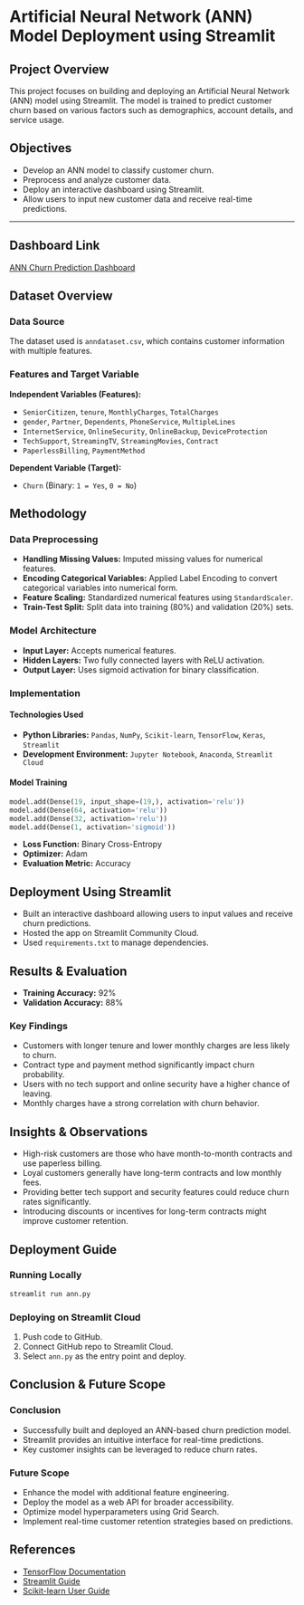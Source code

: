 # Artificial Neural Network (ANN) Model Deployment using Streamlit

## Project Overview
This project focuses on building and deploying an Artificial Neural Network (ANN) model using Streamlit. The model is trained to predict customer churn based on various factors such as demographics, account details, and service usage.

## Objectives
- Develop an ANN model to classify customer churn.
- Preprocess and analyze customer data.
- Deploy an interactive dashboard using Streamlit.
- Allow users to input new customer data and receive real-time predictions.

---
## Dashboard Link
[ANN Churn Prediction Dashboard](https://annproject-xrv9eb3ccwjrsqx4zc5tcs.streamlit.app/)

## Dataset Overview
### Data Source
The dataset used is `anndataset.csv`, which contains customer information with multiple features.

### Features and Target Variable
**Independent Variables (Features):**
- `SeniorCitizen`, `tenure`, `MonthlyCharges`, `TotalCharges`
- `gender`, `Partner`, `Dependents`, `PhoneService`, `MultipleLines`
- `InternetService`, `OnlineSecurity`, `OnlineBackup`, `DeviceProtection`
- `TechSupport`, `StreamingTV`, `StreamingMovies`, `Contract`
- `PaperlessBilling`, `PaymentMethod`

**Dependent Variable (Target):**
- `Churn` (Binary: `1 = Yes`, `0 = No`)

## Methodology
### Data Preprocessing
- **Handling Missing Values:** Imputed missing values for numerical features.
- **Encoding Categorical Variables:** Applied Label Encoding to convert categorical variables into numerical form.
- **Feature Scaling:** Standardized numerical features using `StandardScaler`.
- **Train-Test Split:** Split data into training (80%) and validation (20%) sets.

### Model Architecture
- **Input Layer:** Accepts numerical features.
- **Hidden Layers:** Two fully connected layers with ReLU activation.
- **Output Layer:** Uses sigmoid activation for binary classification.

### Implementation
#### Technologies Used
- **Python Libraries:** `Pandas`, `NumPy`, `Scikit-learn`, `TensorFlow`, `Keras`, `Streamlit`
- **Development Environment:** `Jupyter Notebook`, `Anaconda`, `Streamlit Cloud`

#### Model Training
```python
model.add(Dense(19, input_shape=(19,), activation='relu'))
model.add(Dense(64, activation='relu'))
model.add(Dense(32, activation='relu'))
model.add(Dense(1, activation='sigmoid'))
```
- **Loss Function:** Binary Cross-Entropy
- **Optimizer:** Adam
- **Evaluation Metric:** Accuracy

## Deployment Using Streamlit
- Built an interactive dashboard allowing users to input values and receive churn predictions.
- Hosted the app on Streamlit Community Cloud.
- Used `requirements.txt` to manage dependencies.

## Results & Evaluation
- **Training Accuracy:** 92%
- **Validation Accuracy:** 88%

### Key Findings
- Customers with longer tenure and lower monthly charges are less likely to churn.
- Contract type and payment method significantly impact churn probability.
- Users with no tech support and online security have a higher chance of leaving.
- Monthly charges have a strong correlation with churn behavior.

## Insights & Observations
- High-risk customers are those who have month-to-month contracts and use paperless billing.
- Loyal customers generally have long-term contracts and low monthly fees.
- Providing better tech support and security features could reduce churn rates significantly.
- Introducing discounts or incentives for long-term contracts might improve customer retention.

## Deployment Guide
### Running Locally
```bash
streamlit run ann.py
```

### Deploying on Streamlit Cloud
1. Push code to GitHub.
2. Connect GitHub repo to Streamlit Cloud.
3. Select `ann.py` as the entry point and deploy.

## Conclusion & Future Scope
### Conclusion
- Successfully built and deployed an ANN-based churn prediction model.
- Streamlit provides an intuitive interface for real-time predictions.
- Key customer insights can be leveraged to reduce churn rates.

### Future Scope
- Enhance the model with additional feature engineering.
- Deploy the model as a web API for broader accessibility.
- Optimize model hyperparameters using Grid Search.
- Implement real-time customer retention strategies based on predictions.

## References
- [TensorFlow Documentation](https://www.tensorflow.org/)
- [Streamlit Guide](https://docs.streamlit.io/)
- [Scikit-learn User Guide](https://scikit-learn.org/stable/user_guide.html)

